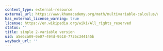 ```yaml
---
content_type: external-resource
external_url: https://www.khanacademy.org/math/multivariable-calculus/applications-of-multivariable-derivatives/optimizing-multivariable-functions/a/second-partial-derivative-test
has_external_license_warning: true
license: https://en.wikipedia.org/wiki/All_rights_reserved
status: ''
title: simple 2-variable version
uid: a5e6ca09-0e07-494d-9618-7726c344145b
wayback_url: ''
---
```

